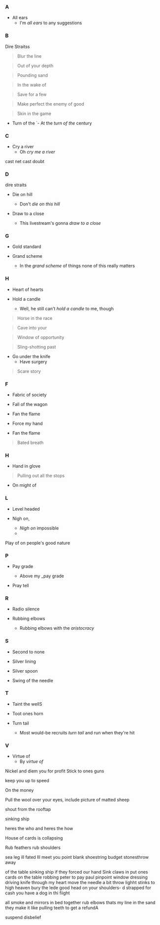 ### A <!-- !a -->


- All ears
	- I'm _all ears_ to any suggestions

### B

Dire Straitss

> Blur the line

> Out of your depth

> Pounding sand

> In the wake of

> Save for a few

> Make perfect the enemy of good

> Skin in the game

- Turn of the
`- At the _turn of the_ century


### C

- Cry a river
    - Oh _cry me a river_

cast net cast doubt

### D
  dire straits
- Die on hill
    - Don't _die on this hill_
	
- Draw to a close
	- This livestream's gonna _draw to a close_

### G <!-- -g -->

- Gold standard

- Grand scheme
	- In the _grand scheme_ of things none of this really matters 


### H

- Heart of hearts

- Hold a candle
    - Well, he still can't _hold a candle_ to me, though

> Horse in the race

> Cave into your

> Window of opportunity

> Sling-shotting past

- Go under the knife
	- Have surgery

> Scare story

### F

- Fabric of society

- Fall of the wagon

- Fan the flame
- Force my hand 

- Fan the flame

> Bated breath

<!-- Fashionably late-->

### H <!-- !h -->

- Hand in glove

> Pulling out all the stops

- On might of

### L <!-- !l -->

- Level headed

- Nigh on,
    - _Nigh on_ impossible
    - 


Play of on people's good nature

### P <!-- !p -->

- Pay grade
	- Above my _pay grade


- Pray tell

### R

- Radio silence

- Rubbing elbows
	- Rubbing elbows with the _aristocracy_

### S

- Second to none

- Silver lining

- Silver spoon

- Swing of the needle

### T

- Taint the wellS

- Toot ones horn

- Turn tail
	- Most would-be recruits _turn tail_ and run when they're hit


### V

- Virtue of
    - By _virtue of_


Nickel and diem you for profit
Stick to ones guns

keep you up to speed

On the money

Pull the wool over your eyes, include picture of matted sheep

shout from the rooftap

sinking ship

heres the who and heres the how

House of cards is collapsing

Rub feathers rub shoulders

sea leg
ill fated
Ill meet you point blank
shoestring budget
stonesthrow away

of the table
sinking ship
if they forced our hand
Sink claws in
put ones cards on the table
robbing peter to pay paul
pinpoint
window dressing
driving knife through  my heart
move the needle a bit
throw lighht
stinks to high heaven
bury the lede
good head on your shoulders- d
strapped for cash
you have a dog in thi fiight

all smoke and mirrors
in bed together
rub elbows
thats my line in the sand
they make it like pulling teeth to get a refundA

suspend disbelief
